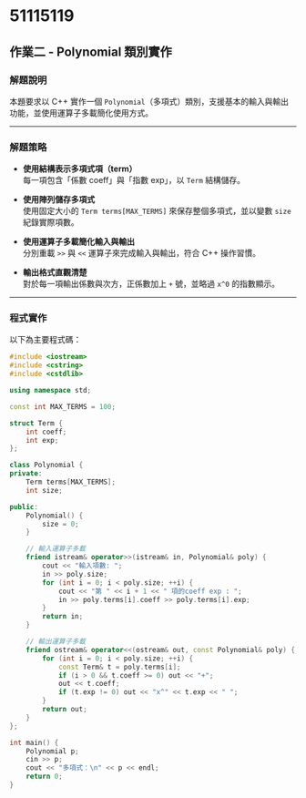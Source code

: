 # 51115119  

## 作業二 - Polynomial 類別實作  

### 解題說明  

本題要求以 C++ 實作一個 `Polynomial`（多項式）類別，支援基本的輸入與輸出功能，並使用運算子多載簡化使用方式。

---

### 解題策略  

- **使用結構表示多項式項（term）**  
  每一項包含「係數 coeff」與「指數 exp」，以 `Term` 結構儲存。  

- **使用陣列儲存多項式**  
  使用固定大小的 `Term terms[MAX_TERMS]` 來保存整個多項式，並以變數 `size` 紀錄實際項數。  

- **使用運算子多載簡化輸入與輸出**  
  分別重載 `>>` 與 `<<` 運算子來完成輸入與輸出，符合 C++ 操作習慣。  

- **輸出格式直觀清楚**  
  對於每一項輸出係數與次方，正係數加上 `+` 號，並略過 `x^0` 的指數顯示。

---

### 程式實作  

以下為主要程式碼：

```cpp
#include <iostream>
#include <cstring>
#include <cstdlib>

using namespace std;

const int MAX_TERMS = 100;

struct Term {
    int coeff;
    int exp;
};

class Polynomial {
private:
    Term terms[MAX_TERMS];
    int size;

public:
    Polynomial() {
        size = 0;
    }

    // 輸入運算子多載
    friend istream& operator>>(istream& in, Polynomial& poly) {
        cout << "輸入項數: ";
        in >> poly.size;
        for (int i = 0; i < poly.size; ++i) {
            cout << "第 " << i + 1 << " 項的coeff exp : ";
            in >> poly.terms[i].coeff >> poly.terms[i].exp;
        }
        return in;
    }

    // 輸出運算子多載
    friend ostream& operator<<(ostream& out, const Polynomial& poly) {
        for (int i = 0; i < poly.size; ++i) {
            const Term& t = poly.terms[i];
            if (i > 0 && t.coeff >= 0) out << "+";
            out << t.coeff;
            if (t.exp != 0) out << "x^" << t.exp << " ";
        }
        return out;
    }
};

int main() {
    Polynomial p;
    cin >> p;
    cout << "多項式：\n" << p << endl;
    return 0;
}
